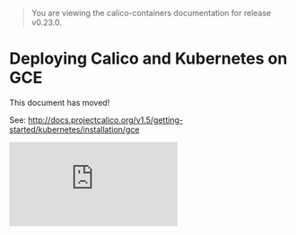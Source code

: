 > You are viewing the calico-containers documentation for release v0.23.0.

# Deploying Calico and Kubernetes on GCE

This document has moved!

See: http://docs.projectcalico.org/v1.5/getting-started/kubernetes/installation/gce

[![Analytics](https://calico-ga-beacon.appspot.com/UA-52125893-3/calico-containers/docs/cni/kubernetes/GCE.md?pixel)](https://github.com/igrigorik/ga-beacon)
